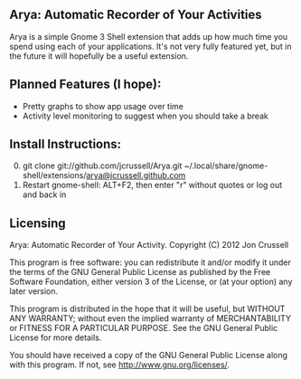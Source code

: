 ## Arya: Automatic Recorder of Your Activities

Arya is a simple Gnome 3 Shell extension that adds up how much time you spend
using each of your applications. It's not very fully featured yet, but in the
future it will hopefully be a useful extension.

## Planned Features (I hope):
* Pretty graphs to show app usage over time
* Activity level monitoring to suggest when you should take a break

## Install Instructions:

0. git clone git://github.com/jcrussell/Arya.git ~/.local/share/gnome-shell/extensions/arya@jcrussell.github.com
1. Restart gnome-shell: ALT+F2, then enter "r" without quotes or log out and back in

## Licensing

Arya: Automatic Recorder of Your Activity.
Copyright (C) 2012 Jon Crussell

This program is free software: you can redistribute it and/or modify it under the terms of the GNU General Public License as published by the Free Software Foundation, either version 3 of the License, or (at your option) any later version.

This program is distributed in the hope that it will be useful, but WITHOUT ANY WARRANTY; without even the implied warranty of MERCHANTABILITY or FITNESS FOR A PARTICULAR PURPOSE.  See the GNU General Public License for more details.

You should have received a copy of the GNU General Public License along with this program.  If not, see <http://www.gnu.org/licenses/>.
